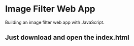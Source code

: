 # Image Filter Web App 

Building an image filter web app with JavaScript. 

## Just download and open the index.html
